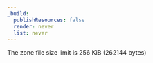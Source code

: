 ```yaml
---
_build:
  publishResources: false
  render: never
  list: never
---
```


The zone file size limit is 256 KiB (262144 bytes)